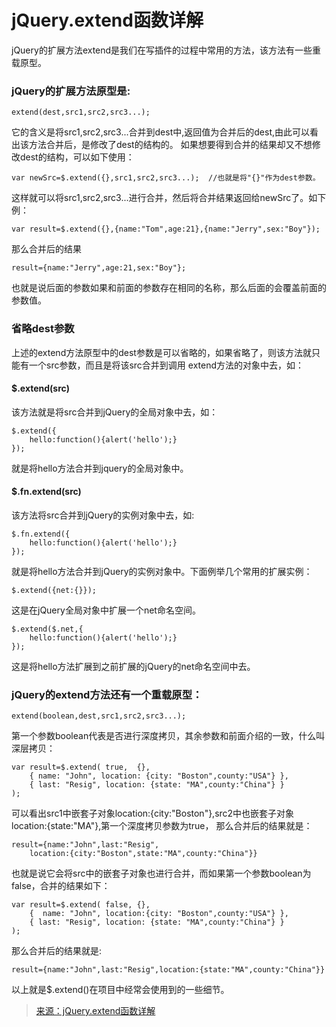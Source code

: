 jQuery.extend函数详解
=====================
jQuery的扩展方法extend是我们在写插件的过程中常用的方法，该方法有一些重载原型。

### jQuery的扩展方法原型是:　　　

    extend(dest,src1,src2,src3...);

它的含义是将src1,src2,src3...合并到dest中,返回值为合并后的dest,由此可以看出该方法合并后，是修改了dest的结构的。
如果想要得到合并的结果却又不想修改dest的结构，可以如下使用：

    var newSrc=$.extend({},src1,src2,src3...);  //也就是将"{}"作为dest参数。

这样就可以将src1,src2,src3...进行合并，然后将合并结果返回给newSrc了。如下例：

    var result=$.extend({},{name:"Tom",age:21},{name:"Jerry",sex:"Boy"});

那么合并后的结果

    result={name:"Jerry",age:21,sex:"Boy"};

也就是说后面的参数如果和前面的参数存在相同的名称，那么后面的会覆盖前面的参数值。

### 省略dest参数
上述的extend方法原型中的dest参数是可以省略的，如果省略了，则该方法就只能有一个src参数，而且是将该src合并到调用
extend方法的对象中去，如：

#### $.extend(src)
该方法就是将src合并到jQuery的全局对象中去，如：

    $.extend({
        hello:function(){alert('hello');}
    });

就是将hello方法合并到jquery的全局对象中。

#### $.fn.extend(src)
该方法将src合并到jQuery的实例对象中去，如:

    $.fn.extend({
        hello:function(){alert('hello');}
    });
 
就是将hello方法合并到jQuery的实例对象中。下面例举几个常用的扩展实例：

    $.extend({net:{}});

这是在jQuery全局对象中扩展一个net命名空间。

    $.extend($.net,{
        hello:function(){alert('hello');}
    });

这是将hello方法扩展到之前扩展的jQuery的net命名空间中去。

### jQuery的extend方法还有一个重载原型：  

    extend(boolean,dest,src1,src2,src3...);

第一个参数boolean代表是否进行深度拷贝，其余参数和前面介绍的一致，什么叫深层拷贝：

    var result=$.extend( true,  {},  
        { name: "John", location: {city: "Boston",county:"USA"} },  
        { last: "Resig", location: {state: "MA",county:"China"} } 
    ); 

可以看出src1中嵌套子对象location:{city:"Boston"},src2中也嵌套子对象location:{state:"MA"},第一个深度拷贝参数为true，
那么合并后的结果就是： 

    result={name:"John",last:"Resig",
        location:{city:"Boston",state:"MA",county:"China"}}
 

也就是说它会将src中的嵌套子对象也进行合并，而如果第一个参数boolean为false，合并的结果如下：

    var result=$.extend( false, {},  
        {  name: "John", location:{city: "Boston",county:"USA"} },  
        { last: "Resig", location: {state: "MA",county:"China"} }  
    ); 

那么合并后的结果就是:

    result={name:"John",last:"Resig",location:{state:"MA",county:"China"}}
 
以上就是$.extend()在项目中经常会使用到的一些细节。

> [来源：jQuery.extend函数详解](http://www.cnblogs.com/RascallySnake/archive/2010/05/07/1729563.html)

